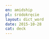 ```yaml
---
en: amidship
pl: śródokręcie
layout: dict_word
date: 2015-10-28
cat: deck
---
```


<!-- TODO: opis -->

